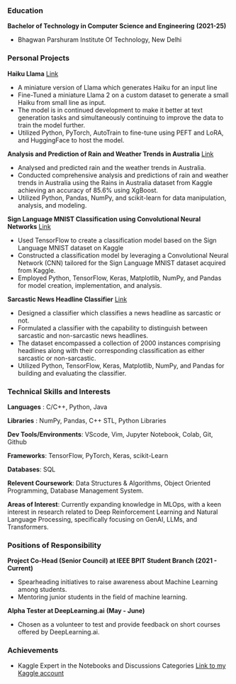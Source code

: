 ### Education

**Bachelor of Technology in Computer Science and Engineering** **(2021-25)**
- Bhagwan Parshuram Institute Of Technology, New Delhi

### **Personal Projects**

**Haiku Llama** [Link](https://huggingface.co/retr0sushi04/haiku-llama)

- A miniature version of Llama which generates Haiku for an input line
- Fine-Tuned a miniature Llama 2 on a custom dataset to generate a small Haiku from small line as input.
- The model is in continued development to make it better at text generation tasks and simultaneously continuing
  to improve the data to train the model further.
- Utilized Python, PyTorch, AutoTrain to fine-tune using PEFT and LoRA, and HuggingFace to host the model.

**Analysis and Prediction of Rain and Weather Trends in Australia** [Link](https://www.kaggle.com/code/himanshubhenwal/analysis-prediction-rain-in-australia)

- Analysed and predicted rain and the weather trends in Australia.
- Conducted comprehensive analysis and predictions of rain and weather trends in Australia using the Rains in Australia dataset from Kaggle achieving an accuracy of 85.6% using XgBoost.
- Utilized Python, Pandas, NumPy, and scikit-learn for data manipulation, analysis, and modeling.

**Sign Language MNIST Classification using Convolutional Neural Networks** [Link](https://www.kaggle.com/code/himanshubhenwal/sign-language-mnist-using-cnns)

- Used TensorFlow to create a classification model based on the Sign Language MNIST dataset on Kaggle
- Constructed a classification model by leveraging a Convolutional Neural Network (CNN) tailored for the Sign Language MNIST dataset acquired from Kaggle.
- Employed Python, TensorFlow, Keras, Matplotlib, NumPy, and Pandas for model creation, implementation, and analysis.

**Sarcastic News Headline Classifier** [Link](https://www.kaggle.com/code/himanshubhenwal/sarcasm-classifier-using-tensorflow/notebook)

- Designed a classifier which classifies a news headline as sarcastic or not.
- Formulated a classifier with the capability to distinguish between sarcastic and non-sarcastic news headlines.
- The dataset encompassed a collection of 2000 instances comprising headlines along with their corresponding classification as either     sarcastic or non-sarcastic.
- Utilized Python, TensorFlow, Keras, Matplotlib, NumPy, and Pandas for building and evaluating the classifier.


### **Technical Skills and Interests**

**Languages** : C/C++, Python, Java

**Libraries** : NumPy, Pandas, C++ STL, Python Libraries

**Dev Tools/Environments**: VScode, Vim, Jupyter Notebook, Colab, Git, Github

**Frameworks**: TensorFlow, PyTorch, Keras, scikit-Learn

**Databases**: SQL

**Relevent Coursework**: Data Structures & Algorithms, Object Oriented Programming, Database Management System.

**Areas of Interest**: Currently expanding knowledge in MLOps, with a keen interest in research related to Deep
Reinforcement Learning and Natural Language Processing, specifically focusing on GenAI, LLMs, and Transformers.

### **Positions of Responsibility**

**Project Co-Head (Senior Council) at IEEE BPIT Student Branch**  **(2021 - Current)**
- Spearheading initiatives to raise awareness about Machine Learning among students.
- Mentoring junior students in the field of machine learning.

**Alpha Tester at DeepLearning.ai** **(May - June)**
- Chosen as a volunteer to test and provide feedback on short courses offered by DeepLearning.ai.

### **Achievements**
- Kaggle Expert in the Notebooks and Discussions Categories [Link to my Kaggle account](https://www.kaggle.com/himanshubhenwal)

